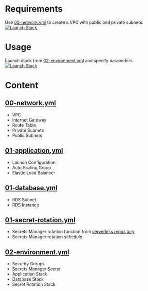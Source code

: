# Requirements

Use [00-network.yml](00-network.yml) to create a VPC with public and private subnets.  
[![Launch Stack](https://s3.amazonaws.com/cloudformation-examples/cloudformation-launch-stack.png)](https://console.aws.amazon.com/cloudformation/home?#/stacks/new?stackName=demo-cloudformation-network&templateURL=https://s3-eu-west-1.amazonaws.com/sysless/demo-cloudformation/00-network.yml)

# Usage

Launch stack from [02-environment.yml](02-environment.yml) and specify parameters.  
[![Launch Stack](https://s3.amazonaws.com/cloudformation-examples/cloudformation-launch-stack.png)](https://console.aws.amazon.com/cloudformation/home?#/stacks/new?stackName=demo-cloudformation&templateURL=https://s3-eu-west-1.amazonaws.com/sysless/demo-cloudformation/02-environment.yml)

# Content

## [00-network.yml](00-network.yml)

- VPC
- Internet Gateway
- Route Table
- Private Subnets
- Public Subnets

## [01-application.yml](01-application.yml)

- Launch Configuration
- Auto Scaling Group
- Elastic Load Balancer

## [01-database.yml](01-database.yml)

- RDS Subnet
- RDS Instance

## [01-secret-rotation.yml](01-secret-rotation.yml)

- Secrets Manager rotation function from [serverless repository](https://serverlessrepo.aws.amazon.com/applications/arn:aws:serverlessrepo:us-east-1:297356227824:applications~SecretsManagerRDSMySQLRotationMultiUser)
- Secrets Manager rotation schedule

## [02-environment.yml](02-environment.yml)

- Security Groups
- Secrets Manager Secret
- Application Stack
- Database Stack
- Secret Rotation Stack